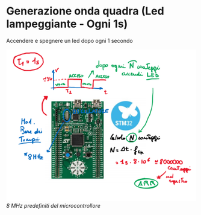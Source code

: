 # Generazione onda quadra (Led lampeggiante - Ogni 1s)

Accendere e spegnere un led dopo ogni 1 secondo


![Esempio_03](https://github.com/LaErre9/LMM_STM32F303VC/blob/main/03_Generazione_Onda_quadra_Led_Blu_Lampeggiante/03_esempio_di_funzionamento.png)
*8 MHz predefiniti del microcontrollore*
